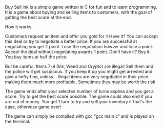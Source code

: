 Buy Sell Ink is a simple game written in C for fun and to learn programming. 
It is a game about buying and selling items to customers, with the goal of getting the best score at the end.

How it works:

Customers request an item and offer you gold for it
Have it? You can accept this deal or try to negotiate a better price. 
If you are successful at negotiating you get 2 point. Lose the negotiation howver and lose a point. Accept the deal without negotiating awards 1 point.
Don't have it? Buy it. You buy items at half the price.

But be careful. Items 7-9 (Ink, Weed and Crypto) are illegal! Sell them and the police will get suspicous. If you keep it up you might get arrested and give a hefty fine, unless...
Illegal items are very negotiable in their price making them much more profitable. Sometimes they may be worth the risk.

The game ends after your selected number of turns expires and you get a score. Try to get the best score possible. 
The game could also end if you are out of money. You get 1 turn to try and sell your inventory if that's the case, otherwise game over!

The game can simply be compiled with gcc "gcc main.c" and is played on the terminal.
